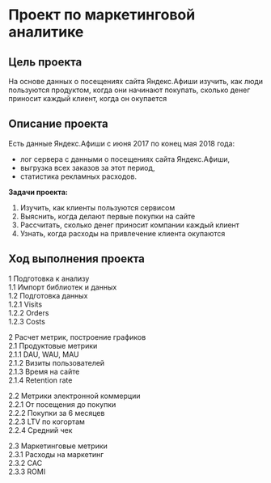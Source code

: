 # Проект по маркетинговой аналитике

## Цель проекта
На основе данных о посещениях сайта Яндекс.Афиши изучить, как люди пользуются продуктом, когда они начинают покупать, сколько денег приносит каждый клиент, когда он окупается

## Описание проекта 

Есть данные Яндекс.Афиши с июня 2017 по конец мая 2018 года:
* лог сервера с данными о посещениях сайта Яндекс.Афиши,
* выгрузка всех заказов за этот период,
* статистика рекламных расходов.

**Задачи проекта:** 
1. Изучить, как клиенты пользуются сервисом
2. Выяснить, когда делают первые покупки на сайте
3. Рассчитать, сколько денег приносит компании каждый клиент
4. Узнать, когда расходы на привлечение клиента окупаются

## Ход выполнения проекта

1  Подготовка к анализу <br>
1.1  Импорт библиотек и данных <br>
1.2  Подготовка данных <br>
1.2.1  Visits <br>
1.2.2  Orders <br>
1.2.3  Costs <br>

2  Расчет метрик, построение графиков <br>
2.1  Продуктовые метрики <br>
2.1.1  DAU, WAU, MAU <br>
2.1.2  Визиты пользователей <br>
2.1.3  Время на сайте <br>
2.1.4  Retention rate <br>

2.2  Метрики электронной коммерции <br>
2.2.1  От посещения до покупки <br>
2.2.2  Покупки за 6 месяцев <br>
2.2.3  LTV по когортам <br>
2.2.4  Средний чек <br>

2.3  Маркетинговые метрики <br>
2.3.1  Расходы на маркетинг <br>
2.3.2  CAC <br>
2.3.3  ROMI

